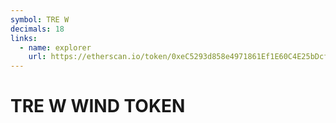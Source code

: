 ```yaml
---
symbol: TRE W
decimals: 18
links:
  - name: explorer
    url: https://etherscan.io/token/0xeC5293d858e4971861Ef1E60C4E25bDcfe5868cf
---
```


# TRE W WIND TOKEN
